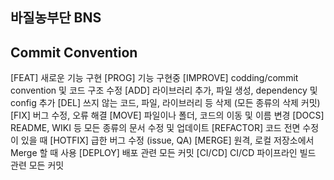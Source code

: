 ## 바질농부단 BNS
## Commit Convention
[FEAT]	새로운 기능 구현
[PROG]	기능 구현중
[IMPROVE]	codding/commit convention 및 코드 구조 수정
[ADD]	라이브러리 추가, 파일 생성, dependency 및 config 추가
[DEL]	쓰지 않는 코드, 파일, 라이브러리 등 삭제 (모든 종류의 삭제 커밋)
[FIX]	버그 수정, 오류 해결
[MOVE]	파일이나 폴더, 코드의 이동 및 이름 변경
[DOCS]	README, WIKI 등 모든 종류의 문서 수정 및 업데이트
[REFACTOR]	코드 전면 수정이 있을 때
[HOTFIX]	급한 버그 수정 (issue, QA)
[MERGE]	원격, 로컬 저장소에서 Merge 할 때 사용
[DEPLOY]	배포 관련 모든 커밋
[CI/CD]	CI/CD 파이프라인 빌드 관련 모든 커밋